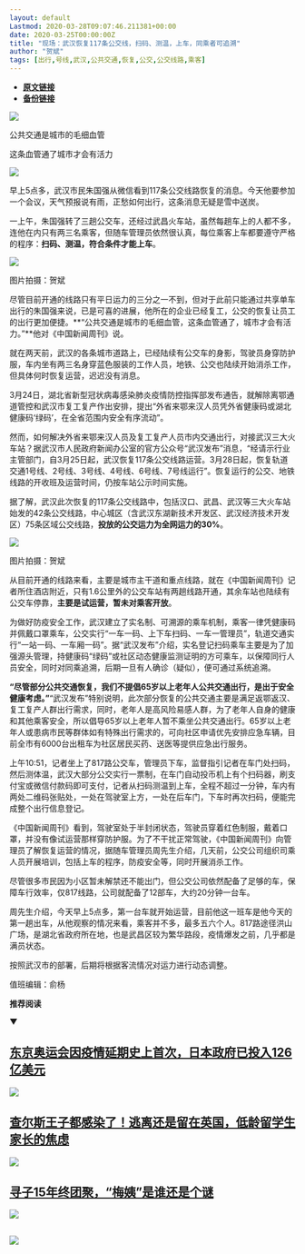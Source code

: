 ```yaml
---
layout: default
Lastmod: 2020-03-28T09:07:46.211381+00:00
date: 2020-03-25T00:00:00Z
title: "现场：武汉恢复117条公交线，扫码、测温，上车，同乘者可追溯"
author: "贺斌"
tags: [出行,号线,武汉,公共交通,恢复,公交,公交线路,乘客]
---
```


* [**原文链接**](https://mp.weixin.qq.com/s/K505Du_6C6PyAueYxTBH1A)
* [**备份链接**](http://archive.is/rK9Fz)


![](/images/post/0b995832eeca5de5edf4a538863cc663.jpg)

公共交通是城市的毛细血管

这条血管通了城市才会有活力

![](/images/post/3e5754551b0f84e4e96ed4ff1ecd6c76.jpg)

早上5点多，武汉市民朱国强从微信看到117条公交线路恢复的消息。今天他要参加一个会议，天气预报说有雨，正愁如何出行，这条消息无疑是雪中送炭。

一上午，朱国强转了三趟公交车，还经过武昌火车站，虽然每趟车上的人都不多，连他在内只有两三名乘客，但随车管理员依然很认真，每位乘客上车都要遵守严格的程序：**扫码、测温，符合条件才能上车**。

![](/images/post/d61a5ada3e6878bf2bb4ff6f963a4761.jpg)

图片拍摄：贺斌

尽管目前开通的线路只有平日运力的三分之一不到，但对于此前只能通过共享单车出行的朱国强来说，已是可喜的进展，他所在的企业已经复工，公交的恢复让员工的出行更加便捷。**“公共交通是城市的毛细血管，这条血管通了，城市才会有活力。”**他对《中国新闻周刊》说。

就在两天前，武汉的各条城市道路上，已经陆续有公交车的身影，驾驶员身穿防护服，车内坐有两三名身穿蓝色服装的工作人员，地铁、公交也陆续开始消杀工作，但具体何时恢复运营，迟迟没有消息。

3月24日，湖北省新型冠状病毒感染肺炎疫情防控指挥部发布通告，就解除离鄂通道管控和武汉市复工复产作出安排，提出“外省来鄂来汉人员凭外省健康码或湖北健康码‘绿码’，在全省范围内安全有序流动”。

然而，如何解决外省来鄂来汉人员及复工复产人员市内交通出行，对接武汉三大火车站？据武汉市人民政府新闻办公室的官方公众号“武汉发布”消息，“经请示行业主管部门，自3月25日起，武汉恢复117条公交线路运营。3月28日起，恢复轨道交通1号线、2号线、3号线、4号线、6号线、7号线运行”。恢复运行的公交、地铁线路的开收班及运营时间，仍按车站公示时间实施。

据了解，武汉此次恢复的117条公交线路中，包括汉口、武昌、武汉等三大火车站始发的42条公交线路，中心城区（含武汉东湖新技术开发区、武汉经济技术开发区）75条区域公交线路，**投放的公交运力为全网运力的30%**。

![](/images/post/19d6e8b844172cc732853d7c0a67ff64.jpg)

图片拍摄：贺斌

从目前开通的线路来看，主要是城市主干道和重点线路，就在《中国新闻周刊》记者所住酒店附近，只有1.6公里外的公交车站有两趟线路开通，其余车站也陆续有公交车停靠，**主要是试运营，暂未对乘客开放**。

为做好防疫安全工作，武汉建立了实名制、可溯源的乘车机制，乘客一律凭健康码并佩戴口罩乘车，公交实行“一车一码、上下车扫码、一车一管理员”，轨道交通实行“一站一码、一车厢一码”。据“武汉发布”介绍，实名登记扫码乘车主要是为了加强源头管理，持健康码“绿码”或社区动态健康监测证明的方可乘车，以保障同行人员安全，同时对同乘追溯，后期一旦有人确诊（疑似），便可通过系统追溯。

**“尽管部分公共交通恢复，我们不提倡65岁以上老年人公共交通出行，是出于安全健康考虑。”**“武汉发布”特别说明，此次部分恢复的公共交通主要是满足返鄂返汉、复工复产人群出行需求，同时，老年人是高风险易感人群，为了老年人自身的健康和其他乘客安全，所以倡导65岁以上老年人暂不乘坐公共交通出行。65岁以上老年人或患病市民等群体如有特殊出行需求的，可向社区申请优先安排应急车辆，目前全市有6000台出租车为社区居民买药、送医等提供应急出行服务。

上午10:51，记者坐上了817路公交车，管理员下车，监督指引记者在车门处扫码，然后测体温，武汉大部分公交实行一票制，在车门自动投币机上有个扫码器，刷支付宝或微信付款码即可支付，记者从扫码测温到上车，全程不超过一分钟，车内有两处二维码张贴处，一处在驾驶室上方，一处在后车门，下车时再次扫码，便能完成整个出行信息登记。

《中国新闻周刊》看到，驾驶室处于半封闭状态，驾驶员穿着红色制服，戴着口罩，并没有像试运营那样穿防护服。为了不干扰正常驾驶，《中国新闻周刊》向管理员了解恢复运营的情况，据随车管理员周先生介绍，几天前，公交公司组织司乘人员开展培训，包括上车的程序，防疫安全等，同时开展消杀工作。

尽管很多市民因为小区暂未解禁还不能出门，但公交公司依然配备了足够的车，保障车行效率，仅817线路，公司就配备了12部车，大约20分钟一台车。

周先生介绍，今天早上5点多，第一台车就开始运营，目前他这一班车是他今天的第一趟出车，从他观察的情况来看，乘客并不多，最多五六个人。817路途径洪山广场，是湖北省政府所在地，也是武昌区较为繁华路段，疫情爆发之前，几乎都是满员状态。

按照武汉市的部署，后期将根据客流情况对运力进行动态调整。

值班编辑：俞杨  

**推荐阅读**

▼

[**东京奥运会因疫情延期史上首次，日本政府已投入126亿美元**](http://mp.weixin.qq.com/s?__biz=MjM5MDU1Mzg3Mw==&mid=2651252826&idx=1&sn=eab0b293b3e32b97a312d6b786925f5a&chksm=bdb14a248ac6c332ddbb7fd85dcaa7f773565a5e09af1bd535a00b44b0fe4db13dd08b7d0a9d&scene=21#wechat_redirect)
---------------------------------------------------------------------------------------------------------------------------------------------------------------------------------------------------------------------------------------------------------

[![](/images/post/3105ebbe34f93f703ca6e82348790541.jpg)](http://mp.weixin.qq.com/s?__biz=MjM5MDU1Mzg3Mw==&mid=2651252826&idx=1&sn=eab0b293b3e32b97a312d6b786925f5a&chksm=bdb14a248ac6c332ddbb7fd85dcaa7f773565a5e09af1bd535a00b44b0fe4db13dd08b7d0a9d&scene=21#wechat_redirect)

[**查尔斯王子都感染了！逃离还是留在英国，低龄留学生家长的焦虑**](http://mp.weixin.qq.com/s?__biz=MjM5MDU1Mzg3Mw==&mid=2651252938&idx=1&sn=c7640aa6d4a8403154b68a567e823d9e&chksm=bdb14ab48ac6c3a2259db4f1247044f6e305e32ec6aa52984dd251805fad3db9c9df556e4763&scene=21#wechat_redirect)
----------------------------------------------------------------------------------------------------------------------------------------------------------------------------------------------------------------------------------------------------------

[![](/images/post/e9164796e797e0888cb8d9418859c22b.jpg)](http://mp.weixin.qq.com/s?__biz=MjM5MDU1Mzg3Mw==&mid=2651252938&idx=1&sn=c7640aa6d4a8403154b68a567e823d9e&chksm=bdb14ab48ac6c3a2259db4f1247044f6e305e32ec6aa52984dd251805fad3db9c9df556e4763&scene=21#wechat_redirect)

[**寻子15年终团聚，“梅姨”是谁还是个谜**](http://mp.weixin.qq.com/s?__biz=MjM5MDU1Mzg3Mw==&mid=2651252764&idx=1&sn=7318bca5d912d4d8b0d3258a482ea90d&chksm=bdb14a628ac6c374d69cb1e1e622ea7ad6b251f072b93fd52de73e42a0fea7ec4d2f2ee1f1bd&scene=21#wechat_redirect)
------------------------------------------------------------------------------------------------------------------------------------------------------------------------------------------------------------------------------------------------

[![](/images/post/70b6643ceac5a24268e007f1ecfdb90f.jpg)](http://mp.weixin.qq.com/s?__biz=MjM5MDU1Mzg3Mw==&mid=2651252764&idx=1&sn=7318bca5d912d4d8b0d3258a482ea90d&chksm=bdb14a628ac6c374d69cb1e1e622ea7ad6b251f072b93fd52de73e42a0fea7ec4d2f2ee1f1bd&scene=21#wechat_redirect)

![](/images/post/e7d75581cc05b5b4850558294bf97f5f.jpg)
--------------------------------------------------------------------------------------------------------------------------------------------------------

